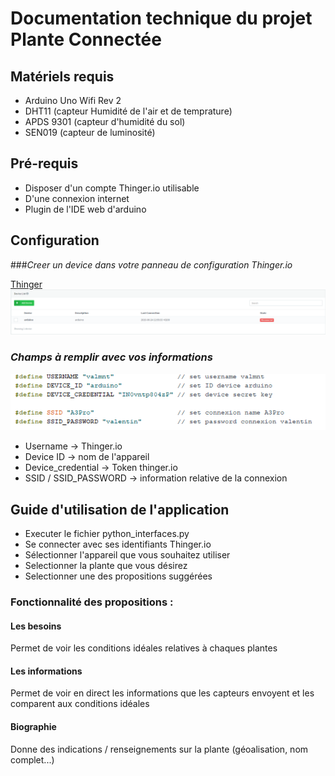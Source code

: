 ﻿# Documentation technique du projet Plante Connectée


## Matériels requis
* Arduino Uno Wifi Rev 2
* DHT11 (capteur Humidité de l'air et de temprature)
* APDS 9301 (capteur d'humidité du sol)
* SEN019 (capteur de luminosité)

## Pré-requis

* Disposer d'un compte Thinger.io utilisable
* D'une connexion internet
* Plugin de l'IDE web d'arduino

## Configuration

###*Creer un device dans votre panneau de configuration Thinger.io*

[Thinger](https://console.thinger.io/#/login)
![device_img](img/device.PNG)

### *Champs à remplir avec vos informations*

![connexion_img](img/connexion.PNG)

* Username -> Thinger.io
* Device ID -> nom de l'appareil
* Device_credential -> Token thinger.io
* SSID / SSID_PASSWORD -> information relative de la connexion

##  Guide d'utilisation de l'application

* Executer le fichier python_interfaces.py
* Se connecter avec ses identifiants Thinger.io
* Sélectionner l'appareil que vous souhaitez utiliser
* Selectionner la plante que vous désirez
* Selectionner une des propositions suggérées

### Fonctionnalité des propositions :

#### Les besoins

Permet de voir les conditions idéales relatives à chaques plantes

#### Les informations

Permet de voir en direct les informations que les capteurs envoyent et les comparent aux conditions idéales

#### Biographie

Donne des indications / renseignements sur la plante (géoalisation, nom complet...)


